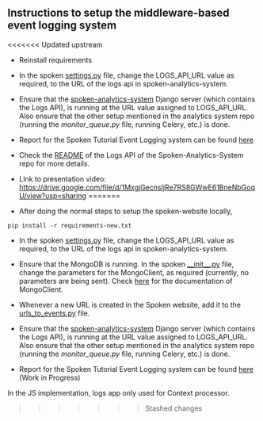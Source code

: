 ## Instructions to setup the middleware-based event logging system

<<<<<<< Updated upstream
- Reinstall requirements

- In the spoken [settings.py](../spoken/settings.py) file, change the LOGS_API_URL value as required, to the URL of the logs api in spoken-analytics-system.  

- Ensure that the [spoken-analytics-system](https://github.com/Spoken-tutorial/Spoken-Analytics-System/) Django server (which contains the Logs API), is running at the URL value assigned to LOGS_API_URL. Also ensure that the other setup mentioned in the analytics system repo (running the *monitor_queue.py* file, running Celery, etc.) is done. 
  
- Report for the Spoken Tutorial Event Logging system can be found [here](https://docs.google.com/document/d/1YXwQmeMuMrX0YKncGss35xBPszmqwgO2zt37Oj0-0Vk/)
- Check the [README](/home/krithik/Desktop/Git/spoken-website/logs/README.md) of the Logs API of the Spoken-Analytics-System repo for more details.
- Link to presentation video: https://drive.google.com/file/d/1MxgjGecnsIjRe7RS8GWwE61BneNbGoqU/view?usp=sharing
=======
- After doing the normal steps to setup the spoken-website locally,

```pip install -r requirements-new.txt```

- In the spoken [settings.py](../spoken/settings.py) file, change the LOGS_API_URL value as required, to the URL of the logs api in spoken-analytics-system.  

- Ensure that the MongoDB is running. In the spoken [\_\_init\_\_.py](../spoken/__init__.py) file, change the parameters for the MongoClient, as required (currently, no parameters are being sent). Check [here](https://api.mongodb.com/python/current/api/pymongo/mongo_client.html) for the documentation of MongoClient.  

- Whenever a new URL is created in the Spoken website, add it to the [urls_to_events.py](urls_to_events.py) file.  

- Ensure that the [spoken-analytics-system](https://github.com/Spoken-tutorial/Spoken-Analytics-System/) Django server (which contains the Logs API), is running at the URL value assigned to LOGS_API_URL. Also ensure that the other setup mentioned in the analytics system repo (running the *monitor_queue.py* file, running Celery, etc.) is done. 
  
- Report for the Spoken Tutorial Event Logging system can be found [here](https://www.notion.so/krithik/Fellowship-Report-509f52a54ee94a2e9b650d41f6c3235f) (Work in Progress)

In the JS implementation, logs app only used for Context processor.
>>>>>>> Stashed changes
